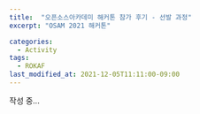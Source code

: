 ```yaml
---
title:  "오픈소스아카데미 해커톤 참가 후기 - 선발 과정"
excerpt: "OSAM 2021 해커톤"

categories:
  - Activity
tags:
  - ROKAF
last_modified_at: 2021-12-05T11:11:00-09:00
---
```


작성 중... 

